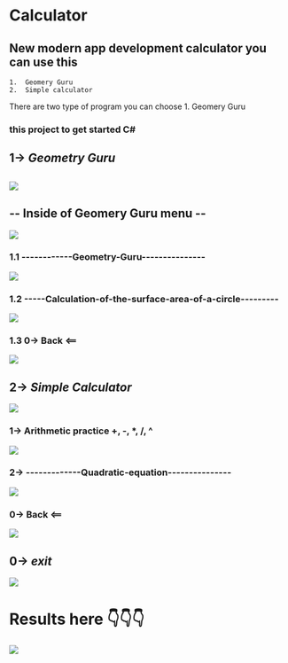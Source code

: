 # Calculator
## New modern app development calculator you can use this 
    1.  Geomery Guru
    2.  Simple calculator
There are two type of program
 you can choose 1.  Geomery Guru
### this project to get started C#
## 1-> _Geometry Guru_ 
![](/screenshot/code1.png)
--
## -- Inside of Geomery Guru menu --
![](/screenshot/code2.png)
### 1.1 ------------Geometry-Guru---------------
![](/screenshot/code3.png)
### 1.2 -----Calculation-of-the-surface-area-of-a-circle---------
![](/screenshot/code4.png)
### 1.3 0-> Back <==
![](/screenshot/code5.png)
## 2-> _Simple Calculator_
![](/screenshot/code6.png)
### 1-> Arithmetic practice +, -, *, /, ^ 
![](/screenshot/code7.png)
### 2-> -------------Quadratic-equation--------------- 
![](/screenshot/code8.png)
### 0-> Back <== 
![](/screenshot/code9.png)
## 0-> _exit_
![](/screenshot/code10.png)
# Results here 👇👇👇
![](/screenshot/Animation.gif)